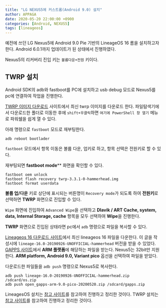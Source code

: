 ```yaml
---
title: "LG NEXUS5에 커스트롬(Android 9.0) 설치"
author: APPAGA
date: 2020-05-20 22:00:00 +0900
categories: [Android, NEXUS5]
tags: [lineageos]
---
```


예전에 쓰던 LG Nexus5에 Android 9.0 Pie 기반의 LineageOS 16 롬을 설치하고자 한다.
Android 6.0.1까지 업데이트가 된 상태에서 진행하였다.

Nexus5의 리커버리 진입 키는 `볼륨다운+전원` 키이다.

## TWRP 설치
Android SDK의 adb와 fastboot를 PC에 설치하고 usb debug 모드로 Nexus5를 pc에 연결하여 작업을 진행한다.

[TWRP 이미지 다운로드][twrp_down] 사이트에서 최신 twrp 이미지를 다운로드 한다.
파일탐색기에서 다운로드한 폴더로 이동한 후에 `shift+우클릭`하면  `여기에 PowerShell 창 열기` 메뉴로 파워쉘을 쉽게 열 수 있다.

아래 명령으로 `fastboot` 모드로 재부팅한다.
```shell
adb reboot bootlader
```

`fastboot` 모드에서 항목 이동은 볼륨 다운, 업키로 하고, 항목 선택은 전원키로 할 수 있다.

재부팅되면 **fastboot mode**** 화면을 확인할 수 있다.
```shell
fastboot oem unlock
fastboot flash recovery twrp-3.3.1-0-hammerhead.img
fastboot format userdata
```

**볼륨 업/다운** 키로 상단에 표시되는 버튼명이 `Recovery mode`가 되도록 하여 **전원키**로 선택하면 **TWRP** 화면으로 진입할 수 있다.

`Wipe` 화면에 진입하여 `Advanced Wipe`을 선택하고 **Dlavik / ART Cache, system, data, Internal Storage, cache** 항목을 모두 선택하여 **Wipe**을 진행한다.

**TWRP** 화면으로 진입된 상태라면 pc에서 `adb` 명령으로 파일을 복사할 수 있다.

[Lineageos 16 다운로드 사이트][os_down]에서 최신 lineageos 16 파일을 다운한다. 
이 글을 작성시에 `lineage-16.0-20190926-UNOFFICIAL-hammerhead` 버전을 받을 수 있었다.
[GAPPS 사이트][gapps]에서 **ARM 플랫폼**에 해당하는 파일을 받는다. Nexus5는 32bit만 지원한다.
**ARM platform, Android 9.0, Variant pico** 옵선을 선택하여 파일을 받았다.

다운로드한 파일들을 `adb push` 명령으로 Nexus5로 복사한다.
```shell
adb push lineage-16.0-20190926-UNOFFICIAL-hammerhead.zip /sdcard/os.zip
adb push open_gapps-arm-9.0-pico-20200520.zip /sdcard/gapps.zip
```

LineagesOS 설치는 [참고 사이트][os_ref]를 참고하여 진행하고 정리한 것이다.
TWRP 설치는 [참고 사이트][twrp_ref]를 참고하여 진행하고 정리한 것이다. 

[os_ref]: http://theupgradeguide.com/2019/06/30/install-android-9-0-pie-on-google-nexus-5-lineageos-16-how-to-guide/
[twrp_ref]: https://clickitornot.com/install-twrp-recovery-and-root-nexus-5/
[twrp_down]: https://dl.twrp.me/hammerhead/
[os_down]: https://forum.xda-developers.com/google-nexus-5/orig-development/rom-lineageos-16-0-nexus-5-t3921162
[gapps]: https://opengapps.org/
